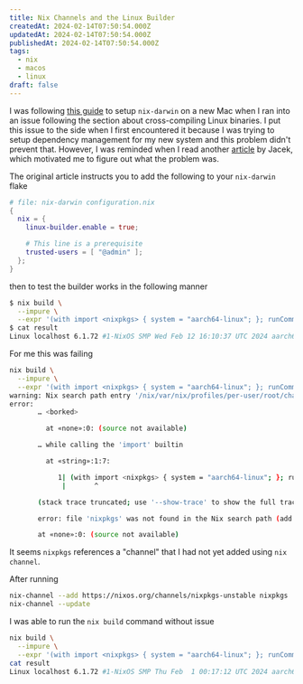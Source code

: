 ```yaml
---
title: Nix Channels and the Linux Builder
createdAt: 2024-02-14T07:50:54.000Z
updatedAt: 2024-02-14T07:50:54.000Z
publishedAt: 2024-02-14T07:50:54.000Z
tags:
  - nix
  - macos
  - linux
draft: false
---
```

I was following [this guide](https://nixcademy.com/2024/01/15/nix-on-macos/) to setup `nix-darwin` on a new Mac when I ran into an issue following the section about cross-compiling Linux binaries.
I put this issue to the side when I first encountered it because I was trying to setup dependency management for my new system and this problem didn't prevent that.
However, I was reminded when I read another [article](https://nixcademy.com/2024/02/12/macos-linux-builder/) by Jacek, which motivated me to figure out what the problem was.

The original article instructs you to add the following to your `nix-darwin` flake

```nix
# file: nix-darwin configuration.nix
{
  nix = {
    linux-builder.enable = true;

    # This line is a prerequisite
    trusted-users = [ "@admin" ];
  };
}
```

then to test the builder works in the following manner

```sh
$ nix build \
  --impure \
  --expr '(with import <nixpkgs> { system = "aarch64-linux"; }; runCommand "foo" {} "uname -a > $out")'
$ cat result
Linux localhost 6.1.72 #1-NixOS SMP Wed Feb 12 16:10:37 UTC 2024 aarch64 GNU/Linux
```

For me this was failing

```sh
nix build \
  --impure \
  --expr '(with import <nixpkgs> { system = "aarch64-linux"; }; runCommand "foo" {} "uname -a > $out")'
warning: Nix search path entry '/nix/var/nix/profiles/per-user/root/channels' does not exist, ignoring
error:
       … <borked>

         at «none»:0: (source not available)

       … while calling the 'import' builtin

         at «string»:1:7:

            1| (with import <nixpkgs> { system = "aarch64-linux"; }; runCommand "foo" {} "uname -a > $out")
             |       ^

       (stack trace truncated; use '--show-trace' to show the full trace)

       error: file 'nixpkgs' was not found in the Nix search path (add it using $NIX_PATH or -I)

       at «none»:0: (source not available)
```

It seems `nixpkgs` references a "channel" that I had not yet added using `nix channel`.

After running
```sh
nix-channel --add https://nixos.org/channels/nixpkgs-unstable nixpkgs
nix-channel --update
```

I was able to run the `nix build` command without issue

```sh
nix build \
  --impure \
  --expr '(with import <nixpkgs> { system = "aarch64-linux"; }; runCommand "foo" {} "uname -a > $out")'
cat result
Linux localhost 6.1.72 #1-NixOS SMP Thu Feb  1 00:17:12 UTC 2024 aarch64 GNU/Linux
```
